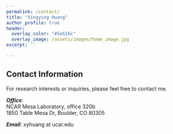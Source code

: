 ```yaml
---
permalink: /contact/
title: "Xingying Huang"
author_profile: true
header:
  overlay_color: "#5e616c"
  overlay_image: /assets/images/home_image.jpg
excerpt: ''

---
```


## Contact Information

For research interests or inquiries, please feel free to contact me.

***Office***: <br>
NCAR Mesa Laboratory, office 320b <br>
1850 Table Mesa Dr, Boulder, CO 80305 <br>
 

***Email***: xyhuang at ucar.edu
